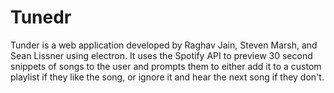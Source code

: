 # Tunedr

Tunder is a web application developed by Raghav Jain, Steven Marsh, and Sean Lissner using electron. It uses the Spotify API to preview 30 second snippets of songs to the user and prompts them to either add it to a custom playlist if they like the song, or ignore it and hear the next song if they don't.
